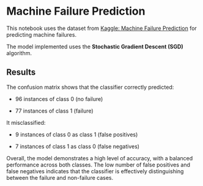 
# Machine Failure Prediction

This notebook uses the dataset from [Kaggle: Machine Failure Prediction](https://www.kaggle.com/code/muhammadfaizan65/machine-failure-prediction-eda-modeling) for predicting machine failures.

The model implemented uses the **Stochastic Gradient Descent (SGD)** algorithm.

## Results

The confusion matrix shows that the classifier correctly predicted:

+ 96 instances of class 0 (no failure)

+ 77 instances of class 1 (failure)

It misclassified:

+ 9 instances of class 0 as class 1 (false positives)

+ 7 instances of class 1 as class 0 (false negatives)

Overall, the model demonstrates a high level of accuracy, with a balanced performance across both classes. The low number of false positives and false negatives indicates that the classifier is effectively distinguishing between the failure and non-failure cases.

